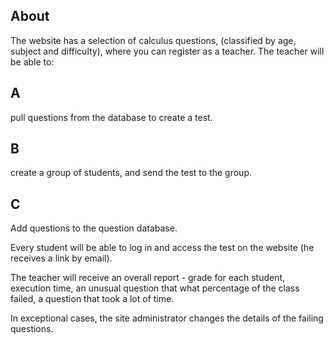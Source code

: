 ## About

The website has a selection of calculus questions, (classified by age, subject and difficulty), where you can register as a teacher. The teacher will be able to:

## A

pull questions from the database to create a test.

## B

create a group of students, and send the test to the group.

## C

Add questions to the question database.

Every student will be able to log in and access the test on the website (he receives a link by email).

The teacher will receive an overall report - grade for each student, execution time, an unusual question that what percentage of the class failed, a question that took a lot of time.

In exceptional cases, the site administrator changes the details of the failing questions.
